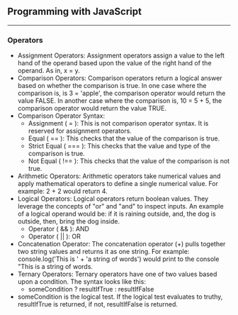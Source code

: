 ## Programming with JavaScript

---

### Operators

- Assignment Operators: Assignment operators assign a value to the left hand of the operand based upon the value of the right hand of the operand.  As in, x = y.
- Comparison Operators: Comparison operators return a logical answer based on whether the comparison is true.  In one case where the comparison is, is 3 = 'apple', the comparison operator would return the value FALSE.  In another case where the comparison is, 10 = 5 + 5, the comparison operator would return the value TRUE.
- Comparison Operator Syntax: 
    - Assignment ( = ): This is not comparison operator syntax.  It is reserved for assignment operators.
    - Equal ( == ): This checks that the value of the comparison is true.
    - Strict Equal ( === ): This checks that the value and type of the comparison is true.
    - Not Equal ( !== ): This checks that the value of the comparison is not true.
- Arithmetic Operators: Arithmetic operators take numerical values and apply mathematical operators to define a single numerical value. For example: 2 + 2 would return 4.
- Logical Operators: Logical operators return boolean values. They leverage the concepts of "or" and "and" to inspect inputs. An example of a logical operand would be: if it is raining outside, and, the dog is outside, then, bring the dog inside.
    - Operator ( && ): AND
    - Operator ( || ): OR
- Concatenation Operator: The concatenation operator (+) pulls together two string values and returns it as one string. For example: console.log('This is ' + 'a string of words') would print to the console "This is a string of words.
- Ternary Operators: Ternary operators have one of two values based upon a condition. The syntax looks like this: 
    - someCondition ? resultIfTrue : resultIfFalse
- someCondition is the logical test. If the logical test evaluates to truthy, resultIfTrue is returned, if not, resultIfFalse is returned.